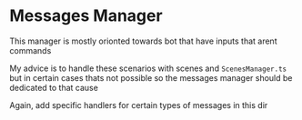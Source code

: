 # Messages Manager

This manager is mostly orionted towards bot that have inputs that arent commands

My advice is to handle these scenarios with scenes and `ScenesManager.ts` but in certain cases thats not possible
so the messages manager should be dedicated to that cause

Again, add specific handlers for certain types of messages in this dir